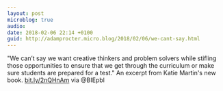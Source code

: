 ```yaml
---
layout: post
microblog: true
audio: 
date: 2018-02-06 22:14 +0100
guid: http://adamprocter.micro.blog/2018/02/06/we-cant-say.html
---
```

"We can’t say we want creative thinkers and problem solvers while stifling those opportunities to ensure that we get through the curriculum or make sure students are prepared for a test." An excerpt from Katie Martin's new book. [bit.ly/2nQHnAm](http://bit.ly/2nQHnAm) via @BIEpbl 
